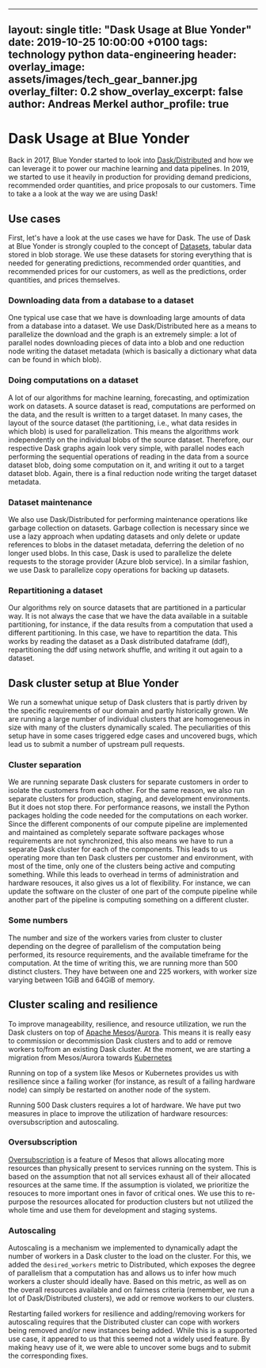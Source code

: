  ---
  layout: single
  title:  "Dask Usage at Blue Yonder"
  date:   2019-10-25 10:00:00 +0100
  tags: technology python data-engineering
  header:
    overlay_image: assets/images/tech_gear_banner.jpg
    overlay_filter: 0.2
    show_overlay_excerpt: false
  author: Andreas Merkel
  author_profile: true
  ---
  # Dask Usage at Blue Yonder

  Back in 2017, Blue Yonder started to look into 
  [Dask/Distributed](https://distributed.dask.org) and how we can leverage it to power
  our machine learning and data pipelines.
  In 2019, we started to use it heavily in production for providing demand predicions,
  recommended order quantities, and price proposals to our customers.
  Time to take a a look at the way we are using Dask!

  ## Use cases

  First, let's have a look at the use cases we have for Dask. The use of Dask at Blue Yonder
  is strongly coupled to the concept of [Datasets](https://tech.jda.com/introducing-kartothek/),
  tabular data stored in blob storage. We use these datasets for storing everything that is needed
  for generating predictions, recommended order quantities, and recommended prices for our customers,
  as well as the predictions, order quantities, and prices themselves.

  ### Downloading data from a database to a dataset

  One typical use case that we have is downloading large amounts of data from a database into a
  dataset. We use Dask/Distributed here as a means to parallelize the download and the graph is
  an extremely simple: a lot of parallel nodes downloading pieces of data into a blob and one
  reduction node writing the dataset metadata (which is basically a dictionary what data can be found in which blob).

  ### Doing computations on a dataset

  A lot of our algorithms for machine learning, forecasting, and optimization work on datasets.
  A source dataset is read, computations are performed on the data, and the result is written to
  a target dataset.
  In many cases, the layout of the source dataset (the partitioning, i.e., what data resides in which blob)
  is used for parallelization. This means the algorithms work independently on the individual
  blobs of the source dataset. Therefore, our respective Dask graphs again look very simple, with parallel nodes each performing
  the sequential operations of reading in the data from a source dataset blob, doing some computation on it,
  and writing it out to a target dataset blob. Again, there is a final reduction node writing the target
  dataset metadata.

  ### Dataset maintenance

  We also use Dask/Distributed for performing maintenance operations like garbage collection on datasets.
  Garbage collection is necessary since we use a lazy approach when updating datasets and only delete or update
  references to blobs in the dataset metadata, deferring the deletion of no longer used blobs.
  In this case, Dask is used to parallelize the delete requests to the storage provider (Azure blob service).
  In a similar fashion, we use Dask to parallelize copy operations for backing up datasets.

  ### Repartitioning a dataset

  Our algorithms rely on source datasets that are partitioned in a particular way. It is not always
  the case that we have the data available in a suitable partitioning, for instance, if the data results
  from a computation that used a different partitioning. In this case, we have to repartition the data.
  This works by reading the dataset as a Dask distributed dataframe (ddf), repartitioning the ddf using
  network shuffle, and writing it out again to a dataset.

  ## Dask cluster setup at Blue Yonder

  We run a somewhat unique setup of Dask clusters that is partly driven by the specific requirements
  of our domain and partly historically grown. We are running a large number of individual clusters
  that are homogeneous in size with many of the clusters dynamically scaled. The peculiarities of this
  setup have in some cases triggered edge cases and uncovered bugs, which lead us to submit a number
  of upstream pull requests.

  ### Cluster separation

  We are running separate Dask clusters for separate customers in order to isolate the customers from each other.
  For the same reason, we also run separate clusters for production, staging, and development environments. 
  But it does not stop there. For performance reasons, we install the Python packages holding the code needed
  for the computations on each worker. Since the different components of our compute pipeline are implemented
  and maintained as completely separate software packages whose requirements are not synchronized, this also
  means we have to run a separate Dask cluster for each of the components. This leads to us operating more than
  ten Dask clusters per customer and environment, with most of the time, only one of the clusters being active
  and computing something. While this leads to overhead in terms of administration and hardware resouces,
  it also gives us a lot of flexibility. For instance, we can update the software on the cluster of one part of the compute pipeline
  while another part of the pipeline is computing something on a different cluster.

  ### Some numbers

  The number and size of the workers varies from cluster to cluster depending on the degree of parallelism
  of the computation being performed, its resource requirements, and the available timeframe for the computation.
  At the time of writing this, we are running more than 500 distinct clusters.
  They have between one and 225 workers, with worker size varying between 1GiB and 64GiB of memory.

  ## Cluster scaling and resilience

  To improve manageability, resilience, and resource utilization, we run the Dask clusters on top
  of [Apache Mesos](http://mesos.apache.org/)/[Aurora](http://aurora.apache.org/). This
  means it is really easy to commission or decommission Dask clusters and to add or remove workers to/from
  an existing Dask cluster. At the moment, we are starting a migration from Mesos/Aurora towards 
  [Kubernetes](https://kubernetes.io/)

  Running on top of a system like Mesos or Kubernetes provides us with resilience since a failing worker 
  (for instance, as result of a failing hardware node)
  can simply be restarted on another node of the system. 

  Running 500 Dask clusters requires a lot of hardware. We have put two measures in place to improve
  the utilization of hardware resources: oversubscription and autoscaling.

  ### Oversubscription

  [Oversubscription](http://mesos.apache.org/documentation/latest/oversubscription/) is a feature of Mesos
  that allows allocating more resources than physically present to services running on the system.
  This is based on the assumption that not all services exhaust all of their allocated resources at the same time.
  If the assumption is violated, we prioritize the resouces to more important ones
  in favor of critical ones.
  We use this to re-purpose the resources allocated for production clusters but not utilized the whole time
  and use them for development and staging systems.

  ### Autoscaling

  Autoscaling is a mechanism we implemented to dynamically adapt the number of workers in a Dask cluster
  to the load on the cluster. For this, we added the ``desired_workers`` metric to Distributed, which exposes
  the degree of parallelism that a computation has and allows us to infer how much workers a cluster should
  ideally have. Based on this metric, as well as on the overall resources available and on fairness criteria
  (remember, we run a lot of Dask/Distributed clusters), we add or remove workers to our clusters.

  Restarting failed workers for resilience and adding/removing workers for autoscaling requires that the Distributed
  cluster can cope with workers being removed and/or new instances being added. While this is a supported use case, 
  it appeared to us that this seemed not a widely used feature. By making heavy use of it, we were able to uncover
  some bugs and to submit the corresponding fixes.
